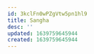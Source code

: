 ```yaml
---
id: 3kclFn0wPZgVtw5pn1hl9
title: Sangha
desc: ''
updated: 1639759645944
created: 1639759645944
---
```


